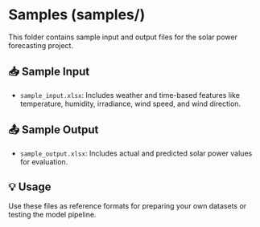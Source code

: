 # Samples (samples/)

This folder contains sample input and output files for the solar power forecasting project.

## 📥 Sample Input

- `sample_input.xlsx`: Includes weather and time-based features like temperature, humidity, irradiance, wind speed, and wind direction.

## 📤 Sample Output

- `sample_output.xlsx`: Includes actual and predicted solar power values for evaluation.

## 💡 Usage

Use these files as reference formats for preparing your own datasets or testing the model pipeline.

